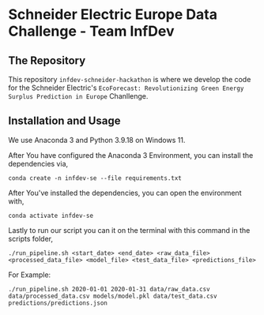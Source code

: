 # Schneider Electric Europe Data Challenge - Team InfDev

## The Repository
This repository `infdev-schneider-hackathon` is where we develop the code for the Schneider Electric's `EcoForecast: Revolutionizing Green Energy Surplus Prediction in Europe` Chanllenge.

## Installation and Usage
We use Anaconda 3 and Python 3.9.18 on Windows 11.

After You have configured the Anaconda 3 Environment, you can install the dependencies via,

`conda create -n infdev-se --file requirements.txt`

After You've installed the dependencies, you can open the environment with,

`conda activate infdev-se`

Lastly to run our script you can it on the terminal with this command in the scripts folder,

`./run_pipeline.sh <start_date> <end_date> <raw_data_file> <processed_data_file> <model_file> <test_data_file> <predictions_file>`

For Example: 

`./run_pipeline.sh 2020-01-01 2020-01-31 data/raw_data.csv data/processed_data.csv models/model.pkl data/test_data.csv predictions/predictions.json`